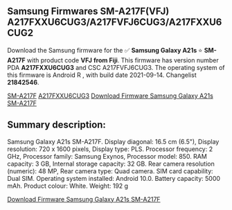 <h2>Samsung Firmwares SM-A217F(VFJ) A217FXXU6CUG3/A217FVFJ6CUG3/A217FXXU6CUG2</h2>
Download the Samsung firmware for the ✅ <strong>Samsung Galaxy A21s </strong> ⭐ <strong>SM-A217F</strong> with product code <strong>VFJ</strong> <strong> from Fiji</strong>. This firmware has version number PDA <strong>A217FXXU6CUG3</strong> and CSC A217FVFJ6CUG3. The operating system of this firmware is Android R , with build date 2021-09-14. Changelist <strong>21842546</strong>.


[SM-A217F](https://samfirm.shop/samsung/model/SM-A217F)
[A217FXXU6CUG3](https://samfirm.shop/samsung/pda/A217FXXU6CUG3)
[Download Firmware Samsung Galaxy A21s SM-A217F](https://samfirm.shop/samsung/firmware/457462)
<h2>Summary description:</h2>
<p>Samsung Galaxy A21s SM-A217F. Display diagonal: 16.5 cm (6.5"), Display resolution: 720 x 1600 pixels, Display type: PLS. Processor frequency: 2 GHz, Processor family: Samsung Exynos, Processor model: 850. RAM capacity: 3 GB, Internal storage capacity: 32 GB. Rear camera resolution (numeric): 48 MP, Rear camera type: Quad camera. SIM card capability: Dual SIM. Operating system installed: Android 10.0. Battery capacity: 5000 mAh. Product colour: White. Weight: 192 g</p>


[Download Firmware Samsung Galaxy A21s SM-A217F](https://samfirm.shop/samsung/firmware/457462)
